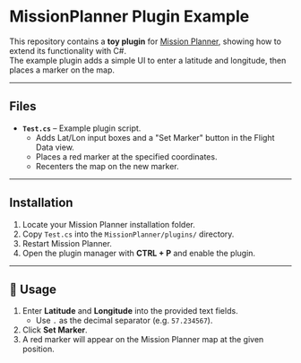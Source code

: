 # MissionPlanner Plugin Example

This repository contains a **toy plugin** for [Mission Planner](https://ardupilot.org/planner/), showing how to extend its functionality with C#.  
The example plugin adds a simple UI to enter a latitude and longitude, then places a marker on the map.

---

## Files

- **`Test.cs`** – Example plugin script.  
  - Adds Lat/Lon input boxes and a "Set Marker" button in the Flight Data view.  
  - Places a red marker at the specified coordinates.  
  - Recenters the map on the new marker.

---

## Installation

1. Locate your Mission Planner installation folder.  
2. Copy `Test.cs` into the `MissionPlanner/plugins/` directory.  
3. Restart Mission Planner.  
4. Open the plugin manager with **CTRL + P** and enable the plugin.

---

## 🚀 Usage

1. Enter **Latitude** and **Longitude** into the provided text fields.  
   - Use `.` as the decimal separator (e.g. `57.234567`).  
2. Click **Set Marker**.  
3. A red marker will appear on the Mission Planner map at the given position. 
